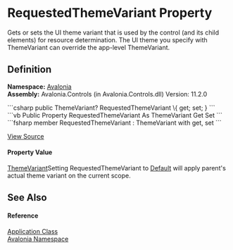 # RequestedThemeVariant Property


Gets or sets the UI theme variant that is used by the control (and its child elements) for resource determination. The UI theme you specify with ThemeVariant can override the app-level ThemeVariant.



## Definition
**Namespace:** <a href="N_Avalonia">Avalonia</a>  
**Assembly:** Avalonia.Controls (in Avalonia.Controls.dll) Version: 11.2.0

<Tabs groupId="api-code-preview">
<TabItem value="csharp" label="C#">
```csharp
public ThemeVariant? RequestedThemeVariant \{ get; set; }
```
</TabItem>
<TabItem value="vb" label="VB">
```vb
Public Property RequestedThemeVariant As ThemeVariant
	Get
	Set
```
</TabItem>
<TabItem value="fsharp" label="F#">
```fsharp
member RequestedThemeVariant : ThemeVariant with get, set
```
</TabItem>
</Tabs>



<a href="https://github.com/AvaloniaUI/Avalonia/tree/master/src/Avalonia.Controls/Application.cs#L95" title="View the source code">View Source</a>



#### Property Value
<a href="T_Avalonia_Styling_ThemeVariant">ThemeVariant</a>Setting RequestedThemeVariant to <a href="P_Avalonia_Styling_ThemeVariant_Default">Default</a> will apply parent's actual theme variant on the current scope.

## See Also


#### Reference
<a href="T_Avalonia_Application">Application Class</a>  
<a href="N_Avalonia">Avalonia Namespace</a>  

